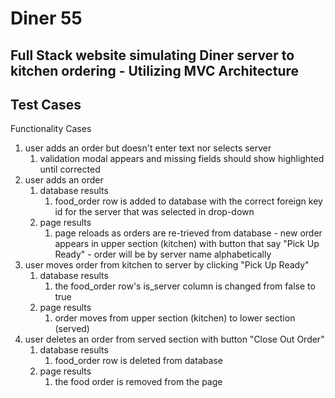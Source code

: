 # Diner 55

## Full Stack website simulating Diner server to kitchen ordering - Utilizing MVC Architecture

## Test Cases

Functionality Cases

1. user adds an order but doesn't enter text nor selects server
   1. validation modal appears and missing fields should show highlighted until corrected
2. user adds an order
   1. database results
      1. food_order row is added to database with the correct foreign key id for the server that was selected in drop-down
   2. page results
      1. page reloads as orders are re-trieved from database - new order appears in upper section (kitchen) with button that say "Pick Up Ready"  - order will be by server name alphabetically
3. user moves order from kitchen to server by clicking "Pick Up Ready"
   1. database results
      1. the food_order row's is_server column is changed from false to true
   2. page results
      1. order moves from upper section (kitchen) to lower section (served)
4. user deletes an order from served section with button "Close Out Order"
   1. database results
      1. food_order row is deleted from database
   2. page results
      1. the food order is removed from the page